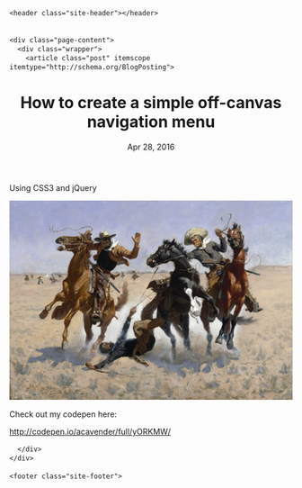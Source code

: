 <!DOCTYPE html>
<html>

  <head>
  <meta charset="utf-8">
  <meta http-equiv="X-UA-Compatible" content="IE=edge">
  <meta name="viewport" content="width=device-width, initial-scale=1">

  <title>How to create a simple off-canvas navigation menu</title>
  <meta name="description" content="Using CSS3 and jQuery">

  <link rel="stylesheet" href="/css/main.css">
  <link rel="canonical" href="http://alexcavender.com/css3/2016/04/28/simple-offcanvas.mdown">
  <link rel="alternate" type="application/rss+xml" title="AlexCavender.com" href="http://alexcavender.com/feed.xml">
  <script src="https://code.jquery.com/jquery-1.12.0.min.js"></script>
  <script src="/js/main.js"></script>
</head>


  <body>

    <header class="site-header"></header>


    <div class="page-content">
      <div class="wrapper">
        <article class="post" itemscope itemtype="http://schema.org/BlogPosting">

  <header class="post-header">
    <h1 class="post-title" itemprop="name headline">How to create a simple off-canvas navigation menu</h1>
    <p class="post-meta"><time datetime="2016-04-28T12:53:07-04:00" itemprop="datePublished">Apr 28, 2016</time></p>
  </header>

  <div class="post-content" itemprop="articleBody">
    Using CSS3 and jQuery

![Off canvas](/assets/wrangle.jpg)

Check out my codepen here:

http://codepen.io/acavender/full/yORKMW/	

  </div>

</article>

      </div>
    </div>

    <footer class="site-footer"> 
</footer>


  </body>

</html>
